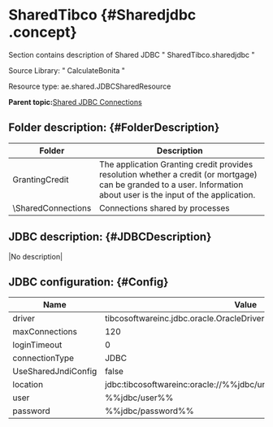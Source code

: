 # SharedTibco {#Sharedjdbc .concept}

Section contains description of Shared JDBC " SharedTibco.sharedjdbc "

Source Library: " CalculateBonita "

Resource type: ae.shared.JDBCSharedResource

**Parent topic:**[Shared JDBC Connections](../../../../../../modules/demo_Enterprise/dita/projects/GrantingCredit/common/sharedjdbc.md)

## Folder description: {#FolderDescription}

|Folder|Description|
|------|-----------|
|GrantingCredit|The application Granting credit provides resolution whether a credit \(or mortgage\) can be granded to a user. Information about user is the input of the application.|
|\\SharedConnections|Connections shared by processes|

## JDBC description: {#JDBCDescription}

|No description|

## JDBC configuration: {#Config}

|Name|Value|
|----|-----|
|driver|tibcosoftwareinc.jdbc.oracle.OracleDriver|
|maxConnections|120|
|loginTimeout|0|
|connectionType|JDBC|
|UseSharedJndiConfig|false|
|location|jdbc:tibcosoftwareinc:oracle://%%jdbc/url\_port%%;SID=%%jdbc/sid%%|
|user|%%jdbc/user%%|
|password|%%jdbc/password%%|

